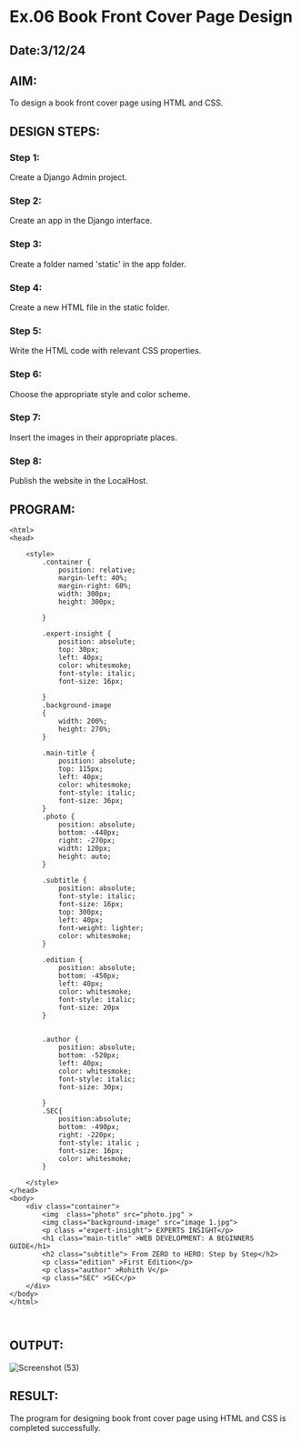 # Ex.06 Book Front Cover Page Design
## Date:3/12/24

## AIM:
To design a book front cover page using HTML and CSS.

## DESIGN STEPS:

### Step 1:
Create a Django Admin project.

### Step 2:
Create an app in the Django interface.

### Step 3:
Create a folder named 'static' in the app folder.

### Step 4:
Create a new HTML file in the static folder.

### Step 5:
Write the HTML code with relevant CSS properties.

### Step 6:
Choose the appropriate style and color scheme.

### Step 7:
Insert the images in their appropriate places.

### Step 8:
Publish the website in the LocalHost.

## PROGRAM:
```
<html>
<head>
    
    <style>
        .container {
            position: relative;
            margin-left: 40%;
            margin-right: 60%;
            width: 300px;
            height: 300px;
            
        }

        .expert-insight {
            position: absolute;
            top: 30px;
            left: 40px;
            color: whitesmoke;
            font-style: italic;
            font-size: 16px;

        }
        .background-image
        {
            width: 200%;
            height: 270%;
        }

        .main-title {
            position: absolute;
            top: 115px;
            left: 40px;
            color: whitesmoke;
            font-style: italic;
            font-size: 36px;
        }
        .photo {
            position: absolute;
            bottom: -440px;
            right: -270px;
            width: 120px;
            height: auto;
        }

        .subtitle {
            position: absolute;
            font-style: italic;
            font-size: 16px;
            top: 300px;
            left: 40px;
            font-weight: lighter;
            color: whitesmoke;
        }

        .edition {
            position: absolute;
            bottom: -450px;
            left: 40px;
            color: whitesmoke;
            font-style: italic;
            font-size: 20px
        }


        .author {
            position: absolute;
            bottom: -520px;
            left: 40px;
            color: whitesmoke;
            font-style: italic;
            font-size: 30px;
            
        }
        .SEC{
            position:absolute;
            bottom: -490px;
            right: -220px;
            font-style: italic ;
            font-size: 16px;
            color: whitesmoke;
        }
        
    </style>
</head>
<body>
    <div class="container">
        <img  class="photo" src="photo.jpg" >
        <img class="background-image" src="image 1.jpg">
        <p class ="expert-insight"> EXPERTS INSIGHT</p>
        <h1 class="main-title" >WEB DEVELOPMENT: A BEGINNERS GUIDE</h1>
        <h2 class="subtitle"> From ZERO to HERO: Step by Step</h2>
        <p class="edition" >First Edition</p>
        <p class="author" >Rohith V</p>
        <p class="SEC" >SEC</p>
    </div>
</body>
</html>



```


## OUTPUT:

![Screenshot (53)](https://github.com/user-attachments/assets/9777f52d-b231-4645-9cf1-e4ad911ff822)



## RESULT:
The program for designing book front cover page using HTML and CSS is completed successfully.
